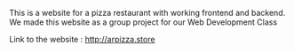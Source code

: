 This is a website for a pizza restaurant with working frontend and backend. We made this website as a group project for our Web Development Class

Link to the website : http://arpizza.store

